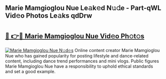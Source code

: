 ## Marie Mamgioglou Nue Le𝚊k𝚎d N𝚞𝚍e - Part-qWL Vid𝚎o Photos Le𝚊ks qdDrw

# <h2><a href="http://fb7qcn.evod.top/?m=Marie+Mamgioglou+Nue">🔗 👉🔴 Marie Mamgioglou Nue Vid𝚎o Ph𝚘t𝚘s</a></h2>

[![Marie Mamgioglou Nue N𝚞d𝚎s](https://i.imgur.com/8V9OHl7.gif)](http://fb7qcn.evod.top/?m=Marie+Mamgioglou+Nue)
Online content creator Marie Mamgioglou Nue who has gained popularity for posting lifestyle and dance-related content, including dance trend performances and mini vlogs. Public figures Marie Mamgioglou Nue have a responsibility to uphold ethical standards and set a good example. 
